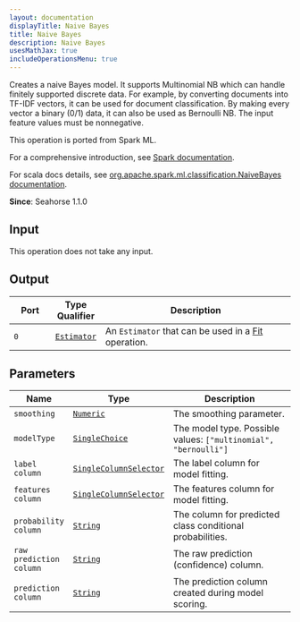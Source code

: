 ```yaml
---
layout: documentation
displayTitle: Naive Bayes
title: Naive Bayes
description: Naive Bayes
usesMathJax: true
includeOperationsMenu: true
---
```

Creates a naive Bayes model.
It supports Multinomial NB which can handle finitely supported discrete data.
For example, by converting documents into TF-IDF vectors,
it can be used for document classification.
By making every vector a binary (0/1) data, it can also be used as Bernoulli NB.
The input feature values must be nonnegative.

This operation is ported from Spark ML.


For a comprehensive introduction, see
<a target="_blank" href="https://spark.apache.org/docs/1.6.0/mllib-naive-bayes.html">Spark documentation</a>.


For scala docs details, see
<a target="_blank" href="http://spark.apache.org/docs/1.6.0/api/scala/index.html#org.apache.spark.ml.classification.NaiveBayes">org.apache.spark.ml.classification.NaiveBayes documentation</a>.

**Since**: Seahorse 1.1.0

## Input

This operation does not take any input.

## Output


<table>
<thead>
<tr>
<th style="width:15%">Port</th>
<th style="width:15%">Type Qualifier</th>
<th style="width:70%">Description</th>
</tr>
</thead>
<tbody>
    <tr><td><code>0</code></td><td><code><a href="../classes/estimator.html">Estimator</a></code></td><td>An <code>Estimator</code> that can be used in a <a href="fit.html">Fit</a> operation.</td></tr>
</tbody>
</table>


## Parameters


<table class="table">
<thead>
<tr>
<th style="width:15%">Name</th>
<th style="width:15%">Type</th>
<th style="width:70%">Description</th>
</tr>
</thead>
<tbody>

<tr>
<td><code>smoothing</code></td>
<td><code><a href="../parameter_types.html#numeric">Numeric</a></code></td>
<td>The smoothing parameter.</td>
</tr>

<tr>
<td><code>modelType</code></td>
<td><code><a href="../parameter_types.html#single-choice">SingleChoice</a></code></td>
<td>The model type. Possible values: <code>["multinomial", "bernoulli"]</code></td>
</tr>

<tr>
<td><code>label column</code></td>
<td><code><a href="../parameter_types.html#single-column-selector">SingleColumnSelector</a></code></td>
<td>The label column for model fitting.</td>
</tr>

<tr>
<td><code>features column</code></td>
<td><code><a href="../parameter_types.html#single-column-selector">SingleColumnSelector</a></code></td>
<td>The features column for model fitting.</td>
</tr>

<tr>
<td><code>probability column</code></td>
<td><code><a href="../parameter_types.html#string">String</a></code></td>
<td>The column for predicted class conditional probabilities.</td>
</tr>

<tr>
<td><code>raw prediction column</code></td>
<td><code><a href="../parameter_types.html#string">String</a></code></td>
<td>The raw prediction (confidence) column.</td>
</tr>

<tr>
<td><code>prediction column</code></td>
<td><code><a href="../parameter_types.html#string">String</a></code></td>
<td>The prediction column created during model scoring.</td>
</tr>

</tbody>
</table>

